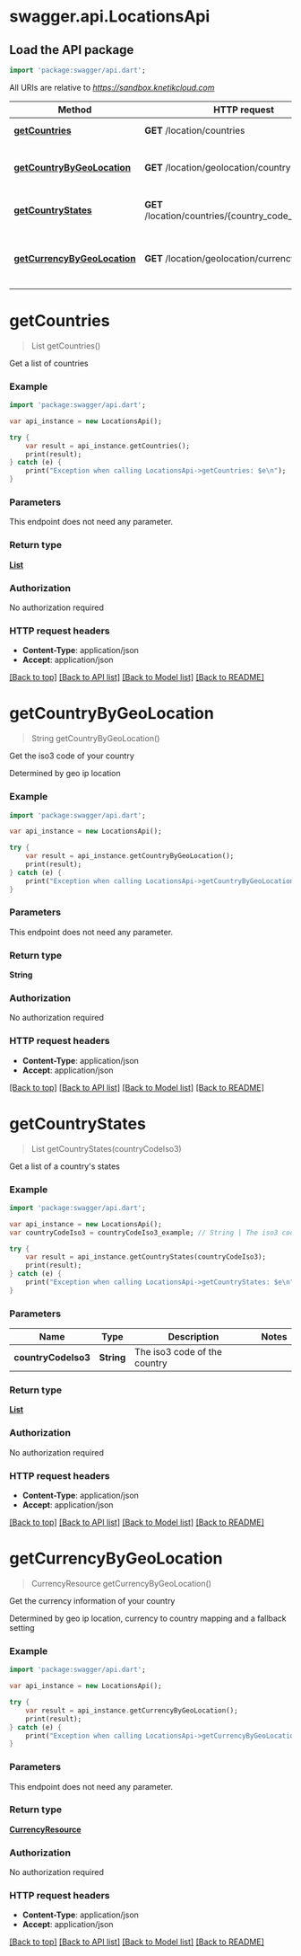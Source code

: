 # swagger.api.LocationsApi

## Load the API package
```dart
import 'package:swagger/api.dart';
```

All URIs are relative to *https://sandbox.knetikcloud.com*

Method | HTTP request | Description
------------- | ------------- | -------------
[**getCountries**](LocationsApi.md#getCountries) | **GET** /location/countries | Get a list of countries
[**getCountryByGeoLocation**](LocationsApi.md#getCountryByGeoLocation) | **GET** /location/geolocation/country | Get the iso3 code of your country
[**getCountryStates**](LocationsApi.md#getCountryStates) | **GET** /location/countries/{country_code_iso3}/states | Get a list of a country&#39;s states
[**getCurrencyByGeoLocation**](LocationsApi.md#getCurrencyByGeoLocation) | **GET** /location/geolocation/currency | Get the currency information of your country


# **getCountries**
> List<CountryResource> getCountries()

Get a list of countries

### Example 
```dart
import 'package:swagger/api.dart';

var api_instance = new LocationsApi();

try { 
    var result = api_instance.getCountries();
    print(result);
} catch (e) {
    print("Exception when calling LocationsApi->getCountries: $e\n");
}
```

### Parameters
This endpoint does not need any parameter.

### Return type

[**List<CountryResource>**](CountryResource.md)

### Authorization

No authorization required

### HTTP request headers

 - **Content-Type**: application/json
 - **Accept**: application/json

[[Back to top]](#) [[Back to API list]](../README.md#documentation-for-api-endpoints) [[Back to Model list]](../README.md#documentation-for-models) [[Back to README]](../README.md)

# **getCountryByGeoLocation**
> String getCountryByGeoLocation()

Get the iso3 code of your country

Determined by geo ip location

### Example 
```dart
import 'package:swagger/api.dart';

var api_instance = new LocationsApi();

try { 
    var result = api_instance.getCountryByGeoLocation();
    print(result);
} catch (e) {
    print("Exception when calling LocationsApi->getCountryByGeoLocation: $e\n");
}
```

### Parameters
This endpoint does not need any parameter.

### Return type

**String**

### Authorization

No authorization required

### HTTP request headers

 - **Content-Type**: application/json
 - **Accept**: application/json

[[Back to top]](#) [[Back to API list]](../README.md#documentation-for-api-endpoints) [[Back to Model list]](../README.md#documentation-for-models) [[Back to README]](../README.md)

# **getCountryStates**
> List<StateResource> getCountryStates(countryCodeIso3)

Get a list of a country's states

### Example 
```dart
import 'package:swagger/api.dart';

var api_instance = new LocationsApi();
var countryCodeIso3 = countryCodeIso3_example; // String | The iso3 code of the country

try { 
    var result = api_instance.getCountryStates(countryCodeIso3);
    print(result);
} catch (e) {
    print("Exception when calling LocationsApi->getCountryStates: $e\n");
}
```

### Parameters

Name | Type | Description  | Notes
------------- | ------------- | ------------- | -------------
 **countryCodeIso3** | **String**| The iso3 code of the country | 

### Return type

[**List<StateResource>**](StateResource.md)

### Authorization

No authorization required

### HTTP request headers

 - **Content-Type**: application/json
 - **Accept**: application/json

[[Back to top]](#) [[Back to API list]](../README.md#documentation-for-api-endpoints) [[Back to Model list]](../README.md#documentation-for-models) [[Back to README]](../README.md)

# **getCurrencyByGeoLocation**
> CurrencyResource getCurrencyByGeoLocation()

Get the currency information of your country

Determined by geo ip location, currency to country mapping and a fallback setting

### Example 
```dart
import 'package:swagger/api.dart';

var api_instance = new LocationsApi();

try { 
    var result = api_instance.getCurrencyByGeoLocation();
    print(result);
} catch (e) {
    print("Exception when calling LocationsApi->getCurrencyByGeoLocation: $e\n");
}
```

### Parameters
This endpoint does not need any parameter.

### Return type

[**CurrencyResource**](CurrencyResource.md)

### Authorization

No authorization required

### HTTP request headers

 - **Content-Type**: application/json
 - **Accept**: application/json

[[Back to top]](#) [[Back to API list]](../README.md#documentation-for-api-endpoints) [[Back to Model list]](../README.md#documentation-for-models) [[Back to README]](../README.md)

